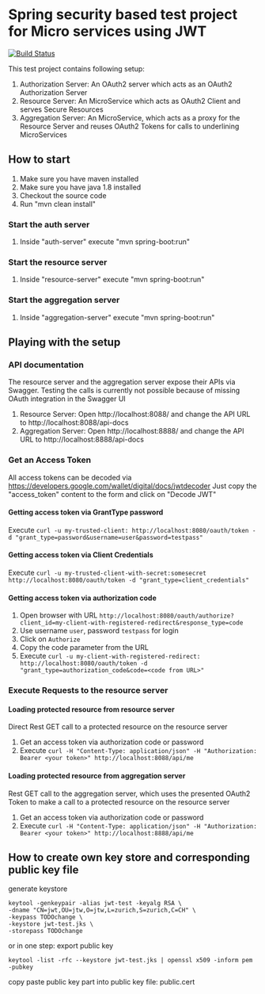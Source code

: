 # Spring security based test project for Micro services using JWT
[![Build Status](https://travis-ci.org/absolutegalaber/jwt-oauth2-example.svg?branch=master)](https://travis-ci.org/absolutegalaber/jwt-oauth2-example)

This test project contains following setup:

1. Authorization Server: An OAuth2 server which acts as an OAuth2 Authorization Server
2. Resource Server: An MicroService which acts as OAuth2 Client and serves Secure Resources
3. Aggregation Server: An MicroService, which acts as a proxy for the Resource Server and reuses OAuth2 Tokens for calls to underlining MicroServices


## How to start

1. Make sure you have maven installed
2. Make sure you have java 1.8 installed
3. Checkout the source code
4. Run "mvn clean install"

### Start the auth server

1. Inside "auth-server" execute "mvn spring-boot:run"

### Start the resource server

1. Inside "resource-server" execute "mvn spring-boot:run"

### Start the aggregation server

1. Inside "aggregation-server" execute "mvn spring-boot:run"


## Playing with the setup

### API documentation

The resource server and the aggregation server expose their APIs via Swagger.
Testing the calls is currently not possible because of missing OAuth integration in the Swagger UI

1. Resource Server: Open http://localhost:8088/ and change the API URL to http://localhost:8088/api-docs
1. Aggregation Server: Open http://localhost:8888/ and change the API URL to http://localhost:8888/api-docs


### Get an Access Token

All access tokens can be decoded via https://developers.google.com/wallet/digital/docs/jwtdecoder
Just copy the "access_token" content to the form and click on "Decode JWT"

#### Getting access token via GrantType password

Execute `curl -u my-trusted-client: http://localhost:8080/oauth/token -d "grant_type=password&username=user&password=testpass"`

#### Getting access token via Client Credentials

Execute `curl -u my-trusted-client-with-secret:somesecret http://localhost:8080/oauth/token -d "grant_type=client_credentials"`

#### Getting access token via authorization code

1. Open browser with URL `http://localhost:8080/oauth/authorize?client_id=my-client-with-registered-redirect&response_type=code`
2. Use username `user`, password `testpass` for login
3. Click on `Authorize`
4. Copy the code parameter from the URL
5. Execute `curl -u my-client-with-registered-redirect: http://localhost:8080/oauth/token -d "grant_type=authorization_code&code=<code from URL>"`

### Execute Requests to the resource server

#### Loading protected resource from resource server

Direct Rest GET call to a protected resource on the resource server

1. Get an access token via authorization code or password
2. Execute `curl -H "Content-Type: application/json" -H "Authorization: Bearer <your token>" http://localhost:8088/api/me`

#### Loading protected resource from aggregation server

Rest GET call to the aggregation server, which uses the presented OAuth2 Token to make a call to a protected resource on the resource server

1. Get an access token via authorization code or password
2. Execute `curl -H "Content-Type: application/json" -H "Authorization: Bearer <your token>" http://localhost:8888/api/me`


## How to create own key store and corresponding public key file

generate keystore 
```
keytool -genkeypair -alias jwt-test -keyalg RSA \
-dname "CN=jwt,OU=jtw,O=jtw,L=zurich,S=zurich,C=CH" \
-keypass TODOchange \ 
-keystore jwt-test.jks \ 
-storepass TODOchange
```

or in one step: export public key
```
keytool -list -rfc --keystore jwt-test.jks | openssl x509 -inform pem -pubkey
```

copy paste public key part into public key file: public.cert


